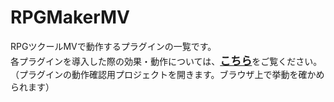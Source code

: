# RPGMakerMV
RPGツクールMVで動作するプラグインの一覧です。<br>
各プラグインを導入した際の効果・動作については、<a href="https://minawa-3647.github.io/SampleProjectMV/" target="_blank" rel="noopener"><strong style="font-size: 17px;">こちら</strong></a>をご覧ください。<br>
（プラグインの動作確認用プロジェクトを開きます。ブラウザ上で挙動を確かめられます）<br>
